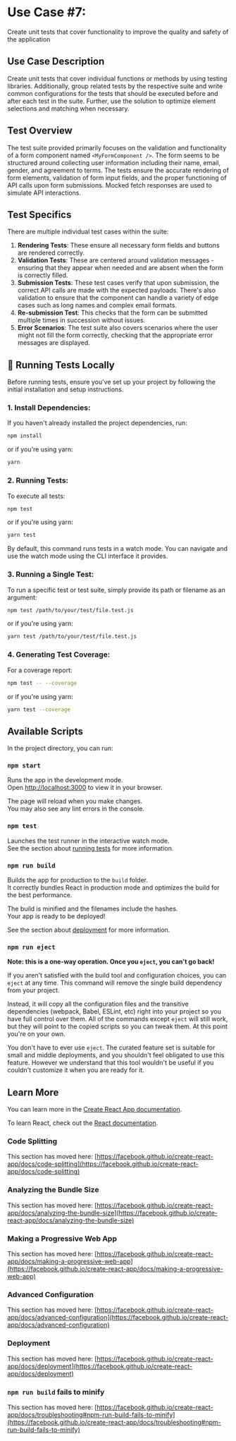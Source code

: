# Use Case #7:

Create unit tests that cover functionality to improve the quality and safety of the application

## Use Case Description

Create unit tests that cover individual functions or methods by using testing libraries. Additionally, group related tests by the respective suite and write common configurations for the tests that should be executed before and after each test in the suite. Further, use the solution to optimize element selections and matching when necessary.

## Test Overview

The test suite provided primarily focuses on the validation and functionality of a form component named `<MyFormComponent />`. The form seems to be structured around collecting user information including their name, email, gender, and agreement to terms. The tests ensure the accurate rendering of form elements, validation of form input fields, and the proper functioning of API calls upon form submissions. Mocked fetch responses are used to simulate API interactions.

## Test Specifics

There are multiple individual test cases within the suite:

1. **Rendering Tests**: These ensure all necessary form fields and buttons are rendered correctly.
2. **Validation Tests**: These are centered around validation messages - ensuring that they appear when needed and are absent when the form is correctly filled.
3. **Submission Tests**: These test cases verify that upon submission, the correct API calls are made with the expected payloads. There's also validation to ensure that the component can handle a variety of edge cases such as long names and complex email formats.
4. **Re-submission Test**: This checks that the form can be submitted multiple times in succession without issues.
5. **Error Scenarios**: The test suite also covers scenarios where the user might not fill the form correctly, checking that the appropriate error messages are displayed.

## 🚀 Running Tests Locally

Before running tests, ensure you've set up your project by following the initial installation and setup instructions.

### 1. **Install Dependencies**:

If you haven't already installed the project dependencies, run:
```bash
npm install
```
or if you're using yarn:
```bash
yarn
```

### 2. **Running Tests**:

To execute all tests:
```bash
npm test
```
or if you're using yarn:
```bash
yarn test
```
By default, this command runs tests in a watch mode. You can navigate and use the watch mode using the CLI interface it provides.

### 3. **Running a Single Test**:

To run a specific test or test suite, simply provide its path or filename as an argument:
```bash
npm test /path/to/your/test/file.test.js

```
or if you're using yarn:
```bash
yarn test /path/to/your/test/file.test.js
```

### 4. **Generating Test Coverage**:

For a coverage report:
```bash
npm test -- --coverage
```
or if you're using yarn:
```bash
yarn test --coverage
```

## Available Scripts

In the project directory, you can run:

### `npm start`

Runs the app in the development mode.\
Open [http://localhost:3000](http://localhost:3000) to view it in your browser.

The page will reload when you make changes.\
You may also see any lint errors in the console.

### `npm test`

Launches the test runner in the interactive watch mode.\
See the section about [running tests](https://facebook.github.io/create-react-app/docs/running-tests) for more information.

### `npm run build`

Builds the app for production to the `build` folder.\
It correctly bundles React in production mode and optimizes the build for the best performance.

The build is minified and the filenames include the hashes.\
Your app is ready to be deployed!

See the section about [deployment](https://facebook.github.io/create-react-app/docs/deployment) for more information.

### `npm run eject`

**Note: this is a one-way operation. Once you `eject`, you can't go back!**

If you aren't satisfied with the build tool and configuration choices, you can `eject` at any time. This command will remove the single build dependency from your project.

Instead, it will copy all the configuration files and the transitive dependencies (webpack, Babel, ESLint, etc) right into your project so you have full control over them. All of the commands except `eject` will still work, but they will point to the copied scripts so you can tweak them. At this point you're on your own.

You don't have to ever use `eject`. The curated feature set is suitable for small and middle deployments, and you shouldn't feel obligated to use this feature. However we understand that this tool wouldn't be useful if you couldn't customize it when you are ready for it.

## Learn More

You can learn more in the [Create React App documentation](https://facebook.github.io/create-react-app/docs/getting-started).

To learn React, check out the [React documentation](https://reactjs.org/).

### Code Splitting

This section has moved here: [https://facebook.github.io/create-react-app/docs/code-splitting](https://facebook.github.io/create-react-app/docs/code-splitting)

### Analyzing the Bundle Size

This section has moved here: [https://facebook.github.io/create-react-app/docs/analyzing-the-bundle-size](https://facebook.github.io/create-react-app/docs/analyzing-the-bundle-size)

### Making a Progressive Web App

This section has moved here: [https://facebook.github.io/create-react-app/docs/making-a-progressive-web-app](https://facebook.github.io/create-react-app/docs/making-a-progressive-web-app)

### Advanced Configuration

This section has moved here: [https://facebook.github.io/create-react-app/docs/advanced-configuration](https://facebook.github.io/create-react-app/docs/advanced-configuration)

### Deployment

This section has moved here: [https://facebook.github.io/create-react-app/docs/deployment](https://facebook.github.io/create-react-app/docs/deployment)

### `npm run build` fails to minify

This section has moved here: [https://facebook.github.io/create-react-app/docs/troubleshooting#npm-run-build-fails-to-minify](https://facebook.github.io/create-react-app/docs/troubleshooting#npm-run-build-fails-to-minify)
